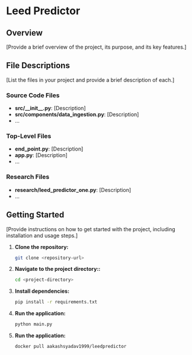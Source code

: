 # Leed Predictor

## Overview
[Provide a brief overview of the project, its purpose, and its key features.]

## File Descriptions
[List the files in your project and provide a brief description of each.]

### Source Code Files
- **src/\_\_init\_\_.py**: [Description]
- **src/components/data_ingestion.py**: [Description]
- ...

### Top-Level Files
- **end_point.py**: [Description]
- **app.py**: [Description]
- ...

### Research Files
- **research/leed_predictor_one.py**: [Description]
- ...

## Getting Started
[Provide instructions on how to get started with the project, including installation and usage steps.]

1. **Clone the repository:**
   ```sh
   git clone <repository-url>

2. **Navigate to the project directory::**
    ```sh
    cd <project-directory>

3. **Install dependencies:**
    ```sh
    pip install -r requirements.txt

4. **Run the application:**
    ```sh
    python main.py

5. **Run the application:**
    ```sh
    docker pull aakashsyadav1999/leedpredictor